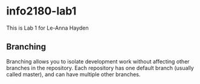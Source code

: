 # info2180-lab1

This is Lab 1 for Le-Anna Hayden

## Branching

Branching allows you to isolate development work without
affecting other branches in the repository. Each repository
has one default branch (usually called master), and can have 
multiple other branches.